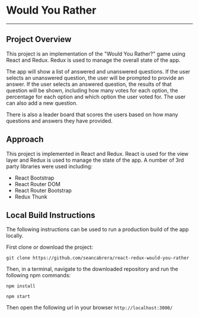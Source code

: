 # Would You Rather
---

## Project Overview

This project is an implementation of the "Would You Rather?" game using React and Redux. Redux is used to manage the overall state of the app.

The app will show a list of answered and unanswered questions. If the user selects an unanswered question, the user will be prompted to provide an answer. If the user selects an answered question, the results of that question will be shown, including how many votes for each option, the percentage for each option and which option the user voted for. The user can also add a new question.

There is also a leader board that scores the users based on how many questions and answers they have provided.


## Approach

This project is implemented in React and Redux. React is used for the view layer and Redux is used to manage the state of the app. A number of 3rd party libraries were used including:
* React Bootstrap
* React Router DOM
* React Router Bootstrap
* Redux Thunk


## Local Build Instructions

The following instructions can be used to run a production build of the app locally.

First clone or download the project:

`git clone https://github.com/seancabrera/react-redux-would-you-rather`

Then, in a terminal, navigate to the downloaded repository and run the following npm commands:

`npm install`

`npm start`

Then open the following url in your browser
`http://localhost:3000/`
